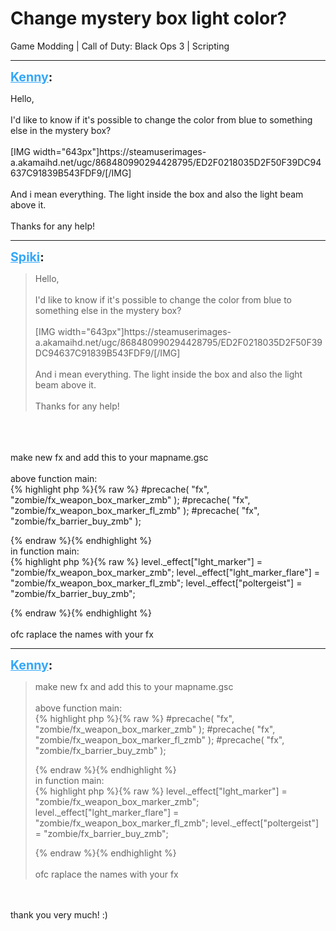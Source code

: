 # Change mystery box light color?
Game Modding | Call of Duty: Black Ops 3 | Scripting

---
<strong style="font-size: 1.4em;"><span style="text-decoration: underline;text-decoration-color: #34a7f9;"><span style="color:#34a7f9;">Kenny</span></span>:</strong>

<p>Hello,<br /><br />I&#39;d like to know if it&#39;s possible to change the color from blue to something else in the mystery box?<br /><br />[IMG width=&quot;643px&quot;]https://steamuserimages-a.akamaihd.net/ugc/868480990294428795/ED2F0218035D2F50F39DC94637C91839B543FDF9/[/IMG]<br /><br />And i mean everything. The light inside the box and also the light beam above it.<br /><br />Thanks for any help!</p>

---
<strong style="font-size: 1.4em;"><span style="text-decoration: underline;text-decoration-color: #34a7f9;"><span style="color:#34a7f9;">Spiki</span></span>:</strong>

<p><blockquote>Hello,<br /><br />I&#39;d like to know if it&#39;s possible to change the color from blue to something else in the mystery box?<br /><br />[IMG width=&quot;643px&quot;]https://steamuserimages-a.akamaihd.net/ugc/868480990294428795/ED2F0218035D2F50F39DC94637C91839B543FDF9/[/IMG]<br /><br />And i mean everything. The light inside the box and also the light beam above it.<br /><br />Thanks for any help!<br /></blockquote><br /><br /><br />make new fx and add this to your mapname.gsc<br /><br />above function main:<br />{% highlight php %}{% raw %}
#precache( "fx", "zombie/fx_weapon_box_marker_zmb" );
#precache( "fx", "zombie/fx_weapon_box_marker_fl_zmb" );
#precache( "fx", "zombie/fx_barrier_buy_zmb" );

{% endraw %}{% endhighlight %}
<br />in function main:<br />{% highlight php %}{% raw %}
level._effect["lght_marker"]                                         = "zombie/fx_weapon_box_marker_zmb";
    level._effect["lght_marker_flare"]                             = "zombie/fx_weapon_box_marker_fl_zmb";
    level._effect["poltergeist"]                                        = "zombie/fx_barrier_buy_zmb";

{% endraw %}{% endhighlight %}
<br /><br />ofc raplace the names with your fx</p>

---
<strong style="font-size: 1.4em;"><span style="text-decoration: underline;text-decoration-color: #34a7f9;"><span style="color:#34a7f9;">Kenny</span></span>:</strong>

<p><blockquote>make new fx and add this to your mapname.gsc<br /><br />above function main:<br />{% highlight php %}{% raw %}
#precache( "fx", "zombie/fx_weapon_box_marker_zmb" );
#precache( "fx", "zombie/fx_weapon_box_marker_fl_zmb" );
#precache( "fx", "zombie/fx_barrier_buy_zmb" );

{% endraw %}{% endhighlight %}
<br />in function main:<br />{% highlight php %}{% raw %}
level._effect["lght_marker"]                                         = "zombie/fx_weapon_box_marker_zmb";
    level._effect["lght_marker_flare"]                             = "zombie/fx_weapon_box_marker_fl_zmb";
    level._effect["poltergeist"]                                        = "zombie/fx_barrier_buy_zmb";

{% endraw %}{% endhighlight %}
<br /><br />ofc raplace the names with your fx<br /></blockquote><br /><br />thank you very much! :)</p>
